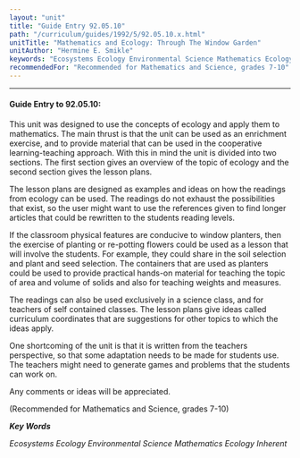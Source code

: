 ```yaml
---
layout: "unit"
title: "Guide Entry 92.05.10"
path: "/curriculum/guides/1992/5/92.05.10.x.html"
unitTitle: "Mathematics and Ecology: Through The Window Garden"
unitAuthor: "Hermine E. Smikle"
keywords: "Ecosystems Ecology Environmental Science Mathematics Ecology Inherent"
recommendedFor: "Recommended for Mathematics and Science, grades 7-10"
---
```

<body>
<hr/>
<h4>
Guide Entry to 92.05.10:
</h4>
This unit was designed to use the concepts of ecology and apply them to mathematics. The main thrust is that the unit can be used as an enrichment exercise, and to provide material that can be used in the cooperative learning-teaching approach. With this in mind the unit is divided into two sections. The first section gives an overview of the topic of ecology and the second section gives the lesson plans.
<p>
The lesson plans are designed as examples and ideas on how the readings from ecology can be used. The readings do not exhaust the possibilities that exist, so the user might want to use the references given to find longer articles that could be rewritten to the students reading levels.
</p>
<p>
If the classroom physical features are conducive to window planters, then the exercise of planting or re-potting flowers could be used as a lesson that will involve the students. For example, they could share in the soil selection and plant and seed selection. The containers that are used as planters could be used to provide practical hands-on material for teaching the topic of area and volume of solids and also for teaching weights and measures.
</p>
<p>
The readings can also be used exclusively in a science class, and for teachers of self contained classes. The lesson plans give ideas called curriculum coordinates that are suggestions for other topics to which the ideas apply.
</p>
<p>
One shortcoming of the unit is that it is written from the teachers perspective, so that some adaptation needs to be made for students use. The teachers might need to generate games and problems that the students can work on.
</p>
<p>
Any comments or ideas will be appreciated.
</p>
<p>
(Recommended for Mathematics and Science, grades 7-10)
</p>
<p>
<b>
<i>
Key Words
</i>
</b>
<br/>
</p>
<p>
<i>
Ecosystems Ecology Environmental Science Mathematics Ecology Inherent
</i>
</p>
</body>